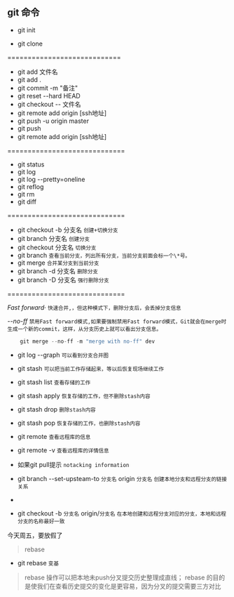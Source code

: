 ## git 命令

* git init 

* git clone

============================

* git add 文件名
* git add .
* git commit -m "备注"
* git reset --hard HEAD
* git checkout -- 文件名
* git remote add origin [ssh地址]  
* git push -u origin master
* git push
* git remote add origin [ssh地址] 

=============================

* git status 
* git log 
* git log --pretty=oneline
* git reflog
* git rm
* git diff 

=============================

* git checkout -b 分支名 `创建+切换分支`
* git branch 分支名 `创建分支`
* git checkout 分支名 `切换分支`
* git branch `查看当前分支，列出所有分支，当前分支前面会标一个\*号。`
* git merge `合并某分支到当前分支`
* git branch -d 分支名 `删除分支`
* git branch -D 分支名 `强行删除分支`



=============================

_Fast forward_· `快速合并,，但这种模式下，删除分支后，会丢掉分支信息` 

_--no-ff_  `禁用Fast forward模式,如果要强制禁用Fast forward模式，Git就会在merge时生成一个新的commit，这样，从分支历史上就可以看出分支信息。`

```javascript
	git merge --no-ff -m "merge with no-ff" dev
```
* git log --graph `可以看到分支合并图`


* git stash  `可以把当前工作存储起来，等以后恢复现场继续工作`
* git stash list `查看存储的工作`
* git stash apply `恢复存储的工作，但不删除stash内容`
* git stash drop `删除stash内容`
* git stash pop `恢复存储的工作，也删除stash内容`



* git remote `查看远程库的信息`
* git remote -v  `查看远程库的详情信息 ` 

* 如果git pull提示 `notacking information`
* git branch --set-upsteam-to `分支名` origin `分支名`  `创建本地分支和远程分支的链接关系`
* 

* git checkout -b `分支名` origin/`分支名`  `在本地创建和远程分支对应的分支，本地和远程分支的名称最好一致`



今天周五，要放假了

> rebase 

* git rebase `变基`
> rebase 操作可以把本地未push分叉提交历史整理成直线；
> rebase 的目的是使我们在查看历史提交的变化是更容易，因为分叉的提交需要三方对比
	


